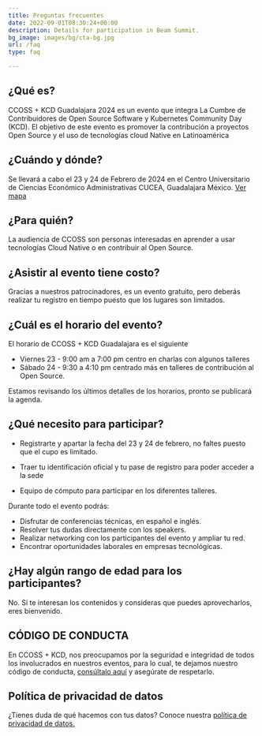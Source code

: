 ```yaml
---
title: Preguntas frecuentes
date: 2022-09-01T08:30:24+00:00
description: Details for participation in Beam Summit.
bg_image: images/bg/cta-bg.jpg
url: /faq
type: faq

---
```


## ¿Qué es?

CCOSS + KCD Guadalajara 2024 es un evento que integra La Cumbre de Contribuidores de Open Source Software y Kubernetes Community Day (KCD). El objetivo de este evento es promover la contribución a proyectos Open Source y el uso de tecnologías cloud Native en Latinoamérica

## ¿Cuándo y dónde?

Se llevará a cabo el 23 y 24 de Febrero de 2024 en el Centro Universitario de Ciencias Económico Administrativas CUCEA, Guadalajara México. [Ver mapa](https://maps.app.goo.gl/RgZrhMCsxVBgAbGG8)

## ¿Para quién?

La audiencia de CCOSS son personas interesadas en aprender a usar tecnologías Cloud Native o en contribuir al Open Source.

## ¿Asistir al evento tiene costo?

Gracias a nuestros patrocinadores, es un evento gratuito, pero deberás realizar tu registro en tiempo puesto que los lugares son limitados.

## ¿Cuál es el horario del evento?

El horario de CCOSS + KCD Guadalajara es el siguiente

* Viernes 23 - 9:00 am a 7:00 pm centro en charlas con algunos talleres
* Sábado 24 - 9:30 a 4:10 pm centrado más en talleres de contribución al Open Source.

Estamos revisando los últimos detalles de los horarios, pronto se publicará la agenda.

## ¿Qué necesito para participar? 

* Registrarte y apartar la fecha del 23 y 24 de febrero, no faltes puesto que el cupo es limitado.

* Traer tu identificación oficial y tu pase de registro para poder acceder a la sede

* Equipo de cómputo para participar en los diferentes talleres.

Durante todo el evento podrás:

* Disfrutar de conferencias técnicas, en español e inglés.
* Resolver tus dudas directamente con los speakers.
* Realizar networking con los participantes del evento y ampliar tu red.
* Encontrar oportunidades laborales en empresas tecnológicas.

## ¿Hay algún rango de edad para los participantes?

No. Si te interesan los contenidos y consideras que puedes aprovecharlos, eres bienvenido.

## CÓDIGO DE CONDUCTA

En CCOSS + KCD, nos preocupamos por la seguridad e integridad de todos los involucrados en nuestros eventos, para lo cual, te dejamos nuestro código de conducta, [consúltalo aquí](https://ccoss.org/coc/) y asegúrate de respetarlo.

## Política de privacidad de datos

¿Tienes duda de qué hacemos con tus datos? Conoce nuestra [política de privacidad de datos.](https://sg.com.mx/politica-de-privacidad-de-datos)




